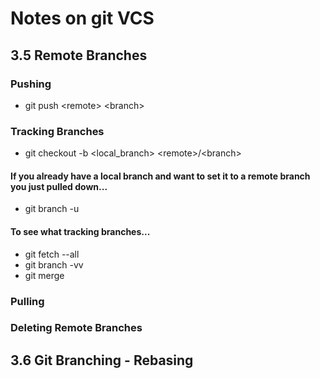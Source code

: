 
# Notes on git VCS

## 3.5 Remote Branches

### Pushing
* git push \<remote> \<branch>
  
### Tracking Branches
* git checkout -b \<local_branch> \<remote>/\<branch>

#### If you already have a local branch and want to set it to a remote branch you just pulled down...
* git branch -u

#### To see what tracking branches...
* git fetch --all
* git branch -vv
* git merge

### Pulling

### Deleting Remote Branches

## 3.6 Git Branching - Rebasing

